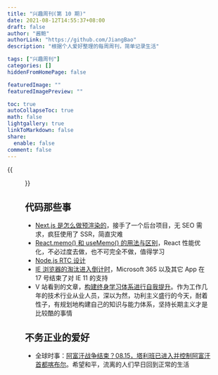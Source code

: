 ```yaml
---
title: "兴趣周刊(第 10 期)"
date: 2021-08-12T14:55:37+08:00
draft: false
author: "酱鲍"
authorLink: "https://github.com/JiangBao"
description: "根据个人爱好整理的每周周刊，简单记录生活"

tags: ["兴趣周刊"]
categories: []
hiddenFromHomePage: false

featuredImage: ""
featuredImagePreview: ""

toc: true
autoCollapseToc: true
math: false
lightgallery: true
linkToMarkdown: false
share:
  enable: false
comment: false
---
```


<!--more-->
{{<figure src="https://images.unsplash.com/photo-1536825591064-574efec257f2?ixid=MnwxMjA3fDB8MHxwaG90by1wYWdlfHx8fGVufDB8fHx8&ixlib=rb-1.2.1&auto=format&fit=crop&w=1950&q=80" title="from unsplash<Isaac Mehegan>" >}}

## 代码那些事
* [Next.js 是怎么做预渲染的](https://mp.weixin.qq.com/s?__biz=Mzg4MjE5OTI4Mw==&mid=2247488683&idx=1&sn=1b0e3bce31f8944fe5e62d42c30eeb68&scene=21#wechat_redirect)，接手了一个后台项目，无 SEO 需求，疯狂使用了 SSR，简直灾难
* [React.memo() 和 useMemo() 的用法与区别](https://mp.weixin.qq.com/s/zxT2GfujdbQfvrCtRxkbiQ)，React 性能优化，不必过度去做，也不可完全不做，值得学习
* [Node.js RTC 设计](https://mp.weixin.qq.com/s/Ky6SoWJv85orqYioihTRqg)
* [IE 浏览器的淘汰进入倒计时](https://www.oschina.net/news/156200/internet-explorer-move-into-final-phase)，Microsoft 365 以及其它 App 在 17 号结束了对 IE 11 的支持
* V 站看到的文章，[构建终身学习体系进行自我提升](https://www.bmpi.dev/self/build-personal-knowledge-system/)。作为工作几年的技术行业从业人员，深以为然，功利主义盛行的今天，耐着性子，有规划地构建自己的知识与能力体系，坚持长期主义才是比较酷的事情

## 不务正业的爱好
* 全球时事：[阿富汗战争结束？08.15，塔利班已进入并控制阿富汗首都喀布尔](https://www.thepaper.cn/newsDetail_forward_14068628)。希望和平，流离的人们早日回到正常的生活